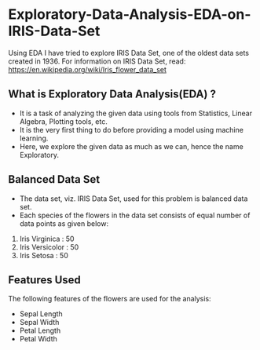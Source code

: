 # Exploratory-Data-Analysis-EDA-on-IRIS-Data-Set
Using EDA I have tried to explore IRIS Data Set, one of the oldest data sets created in 1936.
For information on IRIS Data Set, read: https://en.wikipedia.org/wiki/Iris_flower_data_set

## What is Exploratory Data Analysis(EDA) ?
- It is a task of analyzing the given data using tools from Statistics, Linear Algebra, Plotting tools, etc.
- It is the very first thing to do before providing a model using machine learning.
- Here, we explore the given data as much as we can, hence the name Exploratory.

## Balanced Data Set
- The data set, viz. IRIS Data Set, used for this problem is balanced data set.
- Each species of the flowers in the data set consists of equal number of data points as given below:
1. Iris Virginica  :  50
2. Iris Versicolor :  50
3. Iris Setosa     :  50

## Features Used
The following features of the flowers are used for the analysis:
- Sepal Length
- Sepal Width
- Petal Length
- Petal Width
